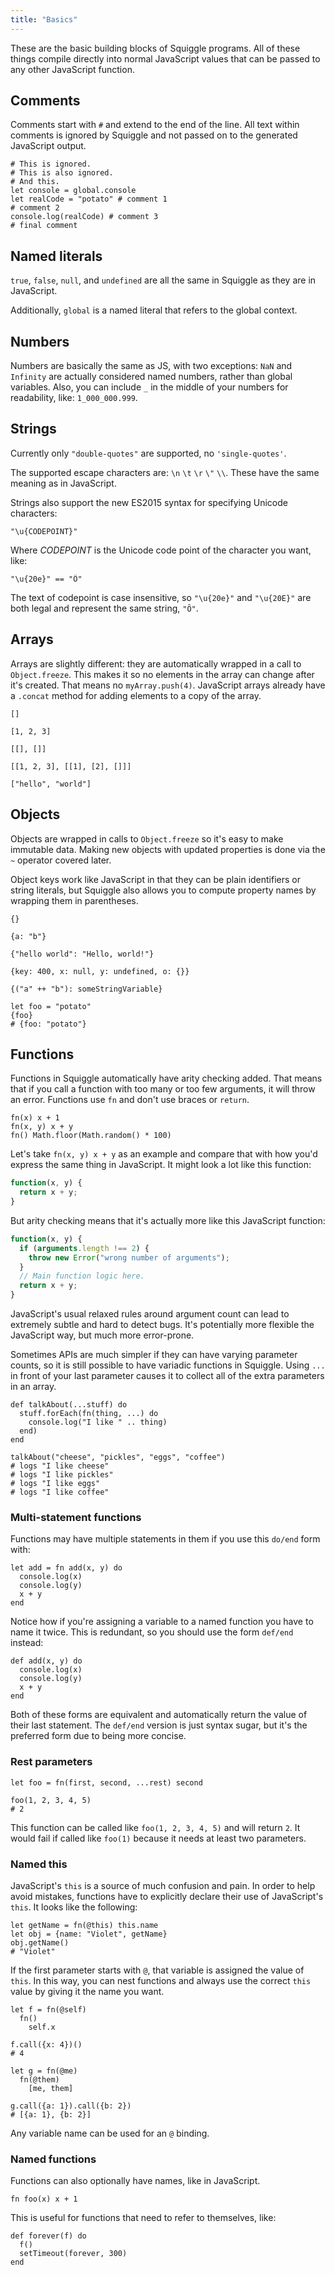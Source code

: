 ```yaml
---
title: "Basics"
---
```


These are the basic building blocks of Squiggle programs. All of these things
compile directly into normal JavaScript values that can be passed to any other
JavaScript function.

## Comments

Comments start with `#` and extend to the end of the line. All text within comments is ignored by Squiggle and not passed on to the generated JavaScript output.

```squiggle
# This is ignored.
# This is also ignored.
# And this.
let console = global.console
let realCode = "potato" # comment 1
# comment 2
console.log(realCode) # comment 3
# final comment
```

## Named literals

`true`, `false`, `null`, and `undefined` are all the same in Squiggle as they are in JavaScript.

Additionally, `global` is a named literal that refers to the global context.

## Numbers

Numbers are basically the same as JS, with two exceptions: `NaN` and `Infinity` are actually considered named numbers, rather than global variables. Also, you can include `_` in the middle of your numbers for readability, like: `1_000_000.999`.

## Strings

Currently only `"double-quotes"` are supported, no `'single-quotes'`.

The supported escape characters are: `\n` `\t` `\r` `\"` `\\`. These have the same meaning as in JavaScript.

Strings also support the new ES2015 syntax for specifying Unicode characters:

```squiggle
"\u{CODEPOINT}"
```

Where *CODEPOINT* is the Unicode code point of the character you want, like:

```squiggle
"\u{20e}" == "Ȏ"
```

The text of codepoint is case insensitive, so `"\u{20e}"` and `"\u{20E}"` are both legal and represent the same string, `"Ȏ"`.

## Arrays

Arrays are slightly different: they are automatically wrapped in a call to `Object.freeze`. This makes it so no elements in the array can change after it's created. That means no `myArray.push(4)`. JavaScript arrays already have a `.concat` method for adding elements to a copy of the array.

```squiggle
[]

[1, 2, 3]

[[], []]

[[1, 2, 3], [[1], [2], []]]

["hello", "world"]
```

## Objects

Objects are wrapped in calls to `Object.freeze` so it's easy to make immutable data. Making new objects with updated properties is done via the `~` operator covered later.

Object keys work like JavaScript in that they can be plain identifiers or string literals, but Squiggle also allows you to compute property names by wrapping them in parentheses.

```squiggle
{}

{a: "b"}

{"hello world": "Hello, world!"}

{key: 400, x: null, y: undefined, o: {}}

{("a" ++ "b"): someStringVariable}

let foo = "potato"
{foo}
# {foo: "potato"}
```

## Functions

Functions in Squiggle automatically have arity checking added. That means that if you call a function with too many or too few arguments, it will throw an error. Functions use `fn` and don't use braces or `return`.

```squiggle
fn(x) x + 1
fn(x, y) x + y
fn() Math.floor(Math.random() * 100)
```

Let's take `fn(x, y) x + y` as an example and compare that with how you'd express the same thing in JavaScript. It might look a lot like this function:

```javascript
function(x, y) {
  return x + y;
}
```

But arity checking means that it's actually more like this JavaScript function:

```javascript
function(x, y) {
  if (arguments.length !== 2) {
    throw new Error("wrong number of arguments");
  }
  // Main function logic here.
  return x + y;
}
```

JavaScript's usual relaxed rules around argument count can lead to extremely subtle and hard to detect bugs. It's potentially more flexible the JavaScript way, but much more error-prone.

Sometimes APIs are much simpler if they can have varying parameter counts, so it is still possible to have variadic functions in Squiggle. Using `...` in front of your last parameter causes it to collect all of the extra parameters in an array.

```squiggle
def talkAbout(...stuff) do
  stuff.forEach(fn(thing, ...) do
    console.log("I like " .. thing)
  end)
end

talkAbout("cheese", "pickles", "eggs", "coffee")
# logs "I like cheese"
# logs "I like pickles"
# logs "I like eggs"
# logs "I like coffee"
```

### Multi-statement functions

Functions may have multiple statements in them if you use this `do/end` form with:

```squiggle
let add = fn add(x, y) do
  console.log(x)
  console.log(y)
  x + y
end
```

Notice how if you're assigning a variable to a named function you have to name it twice. This is redundant, so you should use the form `def/end` instead:

```squiggle
def add(x, y) do
  console.log(x)
  console.log(y)
  x + y
end
```

Both of these forms are equivalent and automatically return the value of their last statement. The `def/end` version is just syntax sugar, but it's the preferred form due to being more concise.

### Rest parameters

```squiggle
let foo = fn(first, second, ...rest) second

foo(1, 2, 3, 4, 5)
# 2
```

This function can be called like `foo(1, 2, 3, 4, 5)` and will return `2`. It would fail if called like `foo(1)` because it needs at least two parameters.

### Named this

JavaScript's `this` is a source of much confusion and pain. In order to help avoid mistakes, functions have to explicitly declare their use of JavaScript's `this`. It looks like the following:

```squiggle
let getName = fn(@this) this.name
let obj = {name: "Violet", getName}
obj.getName()
# "Violet"
```

If the first parameter starts with `@`, that variable is assigned the value of `this`. In this way, you can nest functions and always use the correct `this` value by giving it the name you want.

```squiggle
let f = fn(@self)
  fn()
    self.x

f.call({x: 4})()
# 4

let g = fn(@me)
  fn(@them)
    [me, them]

g.call({a: 1}).call({b: 2})
# [{a: 1}, {b: 2}]
```

Any variable name can be used for an `@` binding.

### Named functions

Functions can also optionally have names, like in JavaScript.

```squiggle
fn foo(x) x + 1
```

This is useful for functions that need to refer to themselves, like:

```squiggle
def forever(f) do
  f()
  setTimeout(forever, 300)
end
```

